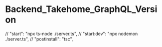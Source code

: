 # Backend_Takehome_GraphQL_Version

// "start": "npx ts-node ./server.ts",
// "start:dev": "npx nodemon ./server.ts",
// "postinstall": "tsc",

<!-- 2007# -->
